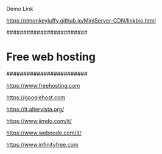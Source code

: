 Demo Link

https://dmonkeyluffy.github.io/MiniServer-CDN/linkbio.html

########################
#   Free web hosting   #
########################

https://www.freehosting.com

https://googiehost.com

https://it.altervista.org/

https://www.jimdo.com/it/

https://www.webnode.com/it/

https://www.infinityfree.com
